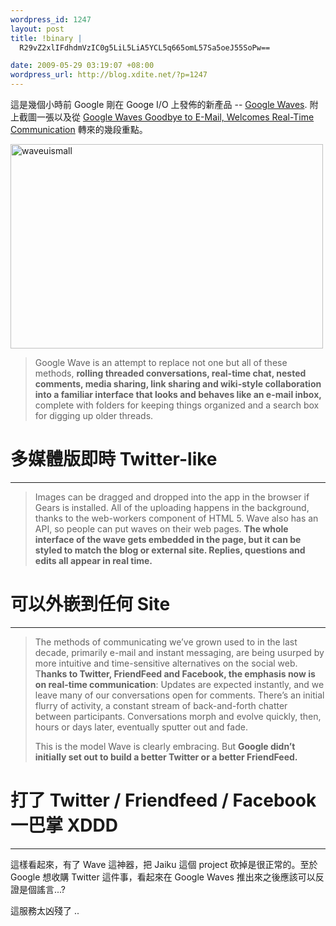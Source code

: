 ```yaml
--- 
wordpress_id: 1247
layout: post
title: !binary |
  R29vZ2xlIFdhdmVzIC0g5LiL5LiA5YCL5q665omL57Sa5oeJ55SoPw==

date: 2009-05-29 03:19:07 +08:00
wordpress_url: http://blog.xdite.net/?p=1247
---
```

這是幾個小時前 Google 剛在 Googe I/O 上發佈的新產品 -- <a href="http://wave.google.com/">Google Waves</a>.
附上截圖一張以及從 <a href="http://www.webmonkey.com/blog/Google_Waves_Goodbye_to_E-Mail__Welcomes_Real-Time_Communication">Google Waves Goodbye to E-Mail, Welcomes Real-Time Communication</a> 轉來的幾段重點。

<a href="http://www.flickr.com/photos/xdite/3574110118/" title="Flickr 上 xdite 的 waveuismall"><img src="http://farm4.static.flickr.com/3615/3574110118_98606160a7.jpg" width="500" height="327" alt="waveuismall" /></a>


<blockquote>
Google Wave is an attempt to replace not one but all of these methods, <strong>rolling threaded conversations, real-time chat, nested comments, media sharing, link sharing and wiki-style collaboration into a familiar interface that looks and behaves like an e-mail inbox,</strong> complete with folders for keeping things organized and a search box for digging up older threads.</blockquote>

# 多媒體版即時 Twitter-like

----


<blockquote>
Images can be dragged and dropped into the app in the browser if Gears is installed. All of the uploading happens in the background, thanks to the web-workers component of HTML 5. Wave also has an API, so people can put waves on their web pages. <strong>The whole interface of the wave gets embedded in the page, but it can be styled to match the blog or external site. Replies, questions and edits all appear in real time.</strong></blockquote>



# 可以外嵌到任何 Site

----


<blockquote>The methods of communicating we’ve grown used to in the last decade, primarily e-mail and instant messaging, are being usurped by more intuitive and time-sensitive alternatives on the social web. T<strong>hanks to Twitter, FriendFeed and Facebook, the emphasis now is on real-time communication</strong>: Updates are expected instantly, and we leave many of our conversations open for comments. There’s an initial flurry of activity, a constant stream of back-and-forth chatter between participants. Conversations morph and evolve quickly, then, hours or days later, eventually sputter out and fade.

This is the model Wave is clearly embracing. But <strong>Google didn’t initially set out to build a better Twitter or a better FriendFeed.</strong></blockquote>



# 打了 Twitter / Friendfeed / Facebook 一巴掌 XDDD

-----

這樣看起來，有了 Wave 這神器，把 Jaiku 這個 project 砍掉是很正常的。至於 Google 想收購 Twitter 這件事，看起來在 Google Waves 推出來之後應該可以反證是個謠言...?

這服務太凶殘了 ..
